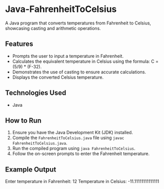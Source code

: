 # Java-FahrenheitToCelsius

A Java program that converts temperatures from Fahrenheit to Celsius, showcasing casting and arithmetic operations.

## Features

* Prompts the user to input a temperature in Fahrenheit.
* Calculates the equivalent temperature in Celsius using the formula: C = (5/9) * (F-32).
* Demonstrates the use of casting to ensure accurate calculations.
* Displays the converted Celsius temperature.

## Technologies Used

* Java

## How to Run

1.  Ensure you have the Java Development Kit (JDK) installed.
2.  Compile the `FahrenheitToCelsius.java` file using `javac FahrenheitToCelsius.java`.
3.  Run the compiled program using `java FahrenheitToCelsius`.
4.  Follow the on-screen prompts to enter the Fahrenheit temperature.

## Example Output

Enter temperature in Fahrenheit: 12
Temperature in Celsius: -11.11111111111111
